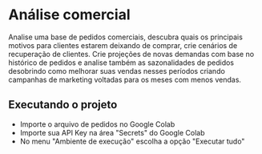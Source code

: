 # Análise comercial
Analise uma base de pedidos comerciais, descubra quais os principais motivos para clientes estarem deixando de comprar, crie cenários de recuperação de clientes.
Crie projeções de novas demandas com base no histórico de pedidos e analise também as sazonalidades de pedidos desobrindo como melhorar suas vendas nesses períodos criando campanhas de marketing voltadas para os meses com menos vendas.

## Executando o projeto

*   Importe o arquivo de pedidos no Google Colab
*   Importe sua API Key na área "Secrets" do Google Colab
*   No menu "Ambiente de execução" escolha a opção "Executar tudo"


